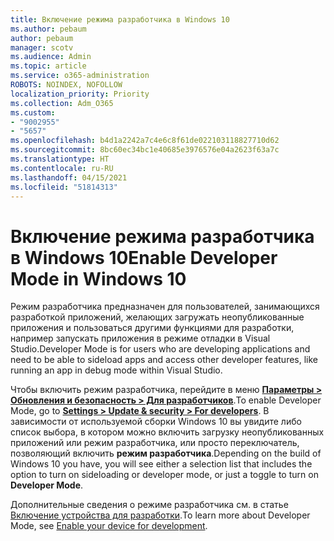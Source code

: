 ```yaml
---
title: Включение режима разработчика в Windows 10
ms.author: pebaum
author: pebaum
manager: scotv
ms.audience: Admin
ms.topic: article
ms.service: o365-administration
ROBOTS: NOINDEX, NOFOLLOW
localization_priority: Priority
ms.collection: Adm_O365
ms.custom:
- "9002955"
- "5657"
ms.openlocfilehash: b4d1a2242a7c4e6c8f61de022103118827710d62
ms.sourcegitcommit: 8bc60ec34bc1e40685e3976576e04a2623f63a7c
ms.translationtype: HT
ms.contentlocale: ru-RU
ms.lasthandoff: 04/15/2021
ms.locfileid: "51814313"
---
```

# <a name="enable-developer-mode-in-windows-10"></a><span data-ttu-id="882c8-102">Включение режима разработчика в Windows 10</span><span class="sxs-lookup"><span data-stu-id="882c8-102">Enable Developer Mode in Windows 10</span></span>

<span data-ttu-id="882c8-103">Режим разработчика предназначен для пользователей, занимающихся разработкой приложений, желающих загружать неопубликованные приложения и пользоваться другими функциями для разработки, например запускать приложения в режиме отладки в Visual Studio.</span><span class="sxs-lookup"><span data-stu-id="882c8-103">Developer Mode is for users who are developing applications and need to be able to sideload apps and access other developer features, like running an app in debug mode within Visual Studio.</span></span>

<span data-ttu-id="882c8-104">Чтобы включить режим разработчика, перейдите в меню **[Параметры > Обновления и безопасность > Для разработчиков](ms-settings:developers?activationSource=GetHelp)**.</span><span class="sxs-lookup"><span data-stu-id="882c8-104">To enable Developer Mode, go to **[Settings > Update & security > For developers](ms-settings:developers?activationSource=GetHelp)**.</span></span> <span data-ttu-id="882c8-105">В зависимости от используемой сборки Windows 10 вы увидите либо список выбора, в котором можно включить загрузку неопубликованных приложений или режим разработчика, или просто переключатель, позволяющий включить **режим разработчика**.</span><span class="sxs-lookup"><span data-stu-id="882c8-105">Depending on the build of Windows 10 you have, you will see either a selection list that includes the option to turn on sideloading or developer mode, or just a toggle to turn on **Developer Mode**.</span></span>

<span data-ttu-id="882c8-106">Дополнительные сведения о режиме разработчика см. в статье [Включение устройства для разработки](https://docs.microsoft.com/windows/uwp/get-started/enable-your-device-for-development).</span><span class="sxs-lookup"><span data-stu-id="882c8-106">To learn more about Developer Mode, see [Enable your device for development](https://docs.microsoft.com/windows/uwp/get-started/enable-your-device-for-development).</span></span>
